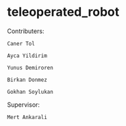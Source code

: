 # teleoperated_robot
Contributers:

    Caner Tol 

    Ayca Yildirim

    Yunus Demiroren

    Birkan Donmez

    Gokhan Soylukan

Supervisor:

    Mert Ankarali



